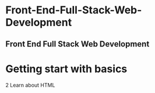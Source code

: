 # Front-End-Full-Stack-Web-Development
## Front End Full Stack Web Development
<h1>Getting start with basics</h1>
2 Learn about HTML

